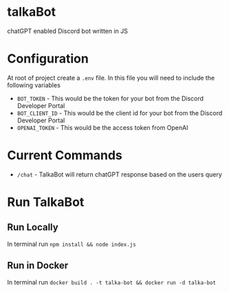 # talkaBot
chatGPT enabled Discord bot written in JS

# Configuration
At root of project create a `.env` file. In this file you will need to include the following variables
- `BOT_TOKEN` - This would be the token for your bot from the Discord Developer Portal
- `BOT_CLIENT_ID` - This would be the client id for your bot from the Discord Developer Portal
- `OPENAI_TOKEN` - This would be the access token from OpenAI

# Current Commands
- `/chat` - TalkaBot will return chatGPT response based on the users query

# Run TalkaBot

## Run Locally
In terminal run `npm install && node index.js`

## Run in Docker
In terminal run `docker build . -t talka-bot && docker run -d talka-bot`